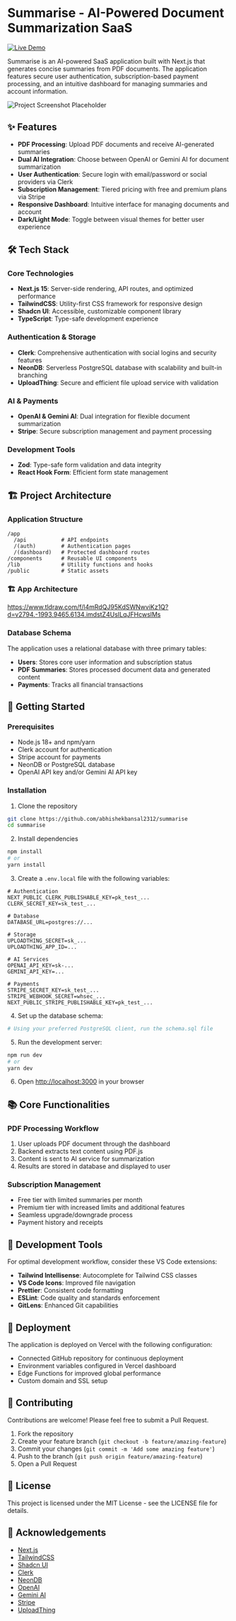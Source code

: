 # Summarise - AI-Powered Document Summarization SaaS

[![Live Demo](https://img.shields.io/badge/Live%20Demo-Visit%20Site-blue)](https://summarise-nine.vercel.app/)

Summarise is an AI-powered SaaS application built with Next.js that generates concise summaries from PDF documents. The application features secure user authentication, subscription-based payment processing, and an intuitive dashboard for managing summaries and account information.

![Project Screenshot Placeholder](/summarise//public//heading.png)

## ✨ Features

- **PDF Processing**: Upload PDF documents and receive AI-generated summaries
- **Dual AI Integration**: Choose between OpenAI or Gemini AI for document summarization
- **User Authentication**: Secure login with email/password or social providers via Clerk
- **Subscription Management**: Tiered pricing with free and premium plans via Stripe
- **Responsive Dashboard**: Intuitive interface for managing documents and account
- **Dark/Light Mode**: Toggle between visual themes for better user experience

## 🛠️ Tech Stack

### Core Technologies

- **Next.js 15**: Server-side rendering, API routes, and optimized performance
- **TailwindCSS**: Utility-first CSS framework for responsive design
- **Shadcn UI**: Accessible, customizable component library
- **TypeScript**: Type-safe development experience

### Authentication & Storage

- **Clerk**: Comprehensive authentication with social logins and security features
- **NeonDB**: Serverless PostgreSQL database with scalability and built-in branching
- **UploadThing**: Secure and efficient file upload service with validation

### AI & Payments

- **OpenAI & Gemini AI**: Dual integration for flexible document summarization
- **Stripe**: Secure subscription management and payment processing

### Development Tools

- **Zod**: Type-safe form validation and data integrity
- **React Hook Form**: Efficient form state management

## 🏗️ Project Architecture

### Application Structure

```
/app
  /api           # API endpoints
  /(auth)        # Authentication pages
  /(dashboard)   # Protected dashboard routes
/components      # Reusable UI components
/lib             # Utility functions and hooks
/public          # Static assets
```

### 🏗️ App Architecture

https://www.tldraw.com/f/l4mRdQJ95KdSWNwviKz1Q?d=v2794.-1993.9465.6134.imdstZ4UsILqJFHcwslMs

### Database Schema

The application uses a relational database with three primary tables:

- **Users**: Stores core user information and subscription status
- **PDF Summaries**: Stores processed document data and generated content
- **Payments**: Tracks all financial transactions

## 🚀 Getting Started

### Prerequisites

- Node.js 18+ and npm/yarn
- Clerk account for authentication
- Stripe account for payments
- NeonDB or PostgreSQL database
- OpenAI API key and/or Gemini AI API key

### Installation

1. Clone the repository

```bash
git clone https://github.com/abhishekbansal2312/summarise
cd summarise
```

2. Install dependencies

```bash
npm install
# or
yarn install
```

3. Create a `.env.local` file with the following variables:

```
# Authentication
NEXT_PUBLIC_CLERK_PUBLISHABLE_KEY=pk_test_...
CLERK_SECRET_KEY=sk_test_...

# Database
DATABASE_URL=postgres://...

# Storage
UPLOADTHING_SECRET=sk_...
UPLOADTHING_APP_ID=...

# AI Services
OPENAI_API_KEY=sk-...
GEMINI_API_KEY=...

# Payments
STRIPE_SECRET_KEY=sk_test_...
STRIPE_WEBHOOK_SECRET=whsec_...
NEXT_PUBLIC_STRIPE_PUBLISHABLE_KEY=pk_test_...
```

4. Set up the database schema:

```bash
# Using your preferred PostgreSQL client, run the schema.sql file
```

5. Run the development server:

```bash
npm run dev
# or
yarn dev
```

6. Open [http://localhost:3000](http://localhost:3000) in your browser

## 📚 Core Functionalities

### PDF Processing Workflow

1. User uploads PDF document through the dashboard
2. Backend extracts text content using PDF.js
3. Content is sent to AI service for summarization
4. Results are stored in database and displayed to user

### Subscription Management

- Free tier with limited summaries per month
- Premium tier with increased limits and additional features
- Seamless upgrade/downgrade process
- Payment history and receipts

## 🧰 Development Tools

For optimal development workflow, consider these VS Code extensions:

- **Tailwind Intellisense**: Autocomplete for Tailwind CSS classes
- **VS Code Icons**: Improved file navigation
- **Prettier**: Consistent code formatting
- **ESLint**: Code quality and standards enforcement
- **GitLens**: Enhanced Git capabilities

## 🚀 Deployment

The application is deployed on Vercel with the following configuration:

- Connected GitHub repository for continuous deployment
- Environment variables configured in Vercel dashboard
- Edge Functions for improved global performance
- Custom domain and SSL setup

## 🤝 Contributing

Contributions are welcome! Please feel free to submit a Pull Request.

1. Fork the repository
2. Create your feature branch (`git checkout -b feature/amazing-feature`)
3. Commit your changes (`git commit -m 'Add some amazing feature'`)
4. Push to the branch (`git push origin feature/amazing-feature`)
5. Open a Pull Request

## 📝 License

This project is licensed under the MIT License - see the LICENSE file for details.

## 🙏 Acknowledgements

- [Next.js](https://nextjs.org/)
- [TailwindCSS](https://tailwindcss.com/)
- [Shadcn UI](https://ui.shadcn.com/)
- [Clerk](https://clerk.com/)
- [NeonDB](https://neon.tech/)
- [OpenAI](https://openai.com/)
- [Gemini AI](https://ai.google.dev/)
- [Stripe](https://stripe.com/)
- [UploadThing](https://uploadthing.com/)
